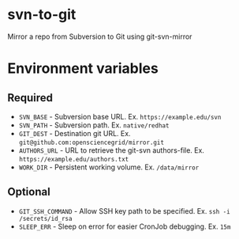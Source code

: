 svn-to-git
==========

Mirror a repo from Subversion to Git using git-svn-mirror

# Environment variables

## Required

* `SVN_BASE` - Subversion base URL. Ex. `https://example.edu/svn`
* `SVN_PATH` - Subversion path. Ex. `native/redhat`
* `GIT_DEST` - Destination git URL. Ex. `git@github.com:opensciencegrid/mirror.git`
* `AUTHORS_URL` - URL to retrieve the git-svn authors-file. Ex. `https://example.edu/authors.txt`
* `WORK_DIR` - Persistent working volume. Ex. `/data/mirror`

## Optional

* `GIT_SSH_COMMAND` - Allow SSH key path to be specified. Ex. `ssh -i /secrets/id_rsa`
* `SLEEP_ERR` - Sleep on error for easier CronJob debugging. Ex. `15m`

